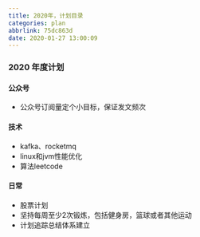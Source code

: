 ```yaml
---
title: 2020年，计划目录
categories: plan
abbrlink: 75dc863d
date: 2020-01-27 13:00:09
---
```


### 2020 年度计划
#### 公众号
- 公众号订阅量定个小目标，保证发文频次

#### 技术

- kafka、rocketmq
- linux和jvm性能优化
- 算法leetcode

#### 日常
- 股票计划
- 坚持每周至少2次锻炼，包括健身房，篮球或者其他运动
- 计划追踪总结体系建立